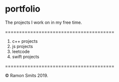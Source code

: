 # portfolio

The projects I work on in my free time.

=======================================

1. c++ projects
2. js projects
3. leetcode
4. swift projects

=======================================

© Ramon Smits 2019.
